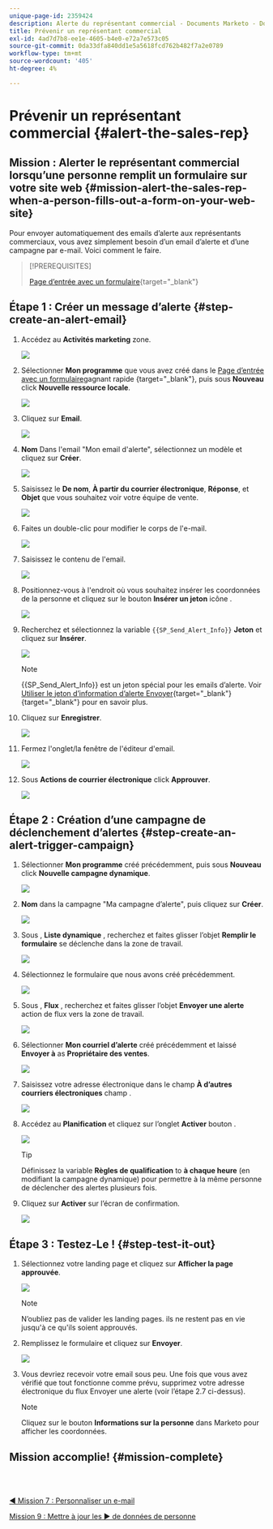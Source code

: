 ```yaml
---
unique-page-id: 2359424
description: Alerte du représentant commercial - Documents Marketo - Documentation du produit
title: Prévenir un représentant commercial
exl-id: 4ad7d7b8-ee1e-4605-b4e0-e72a7e573c05
source-git-commit: 0da33dfa840dd1e5a5618fcd762b482f7a2e0789
workflow-type: tm+mt
source-wordcount: '405'
ht-degree: 4%

---
```


# Prévenir un représentant commercial {#alert-the-sales-rep}

## Mission : Alerter le représentant commercial lorsqu’une personne remplit un formulaire sur votre site web {#mission-alert-the-sales-rep-when-a-person-fills-out-a-form-on-your-web-site}

Pour envoyer automatiquement des emails d’alerte aux représentants commerciaux, vous avez simplement besoin d’un email d’alerte et d’une campagne par e-mail. Voici comment le faire.

>[!PREREQUISITES]
>
>[Page d’entrée avec un formulaire](/help/marketo/getting-started/quick-wins/landing-page-with-a-form.md){target=&quot;_blank&quot;}

## Étape 1 : Créer un message d’alerte {#step-create-an-alert-email}

1. Accédez au **Activités marketing** zone.

   ![](assets/one-5.png)

1. Sélectionner **Mon programme** que vous avez créé dans le [Page d’entrée avec un formulaire](/help/marketo/getting-started/quick-wins/landing-page-with-a-form.md)gagnant rapide {target=&quot;_blank&quot;}, puis sous **Nouveau** click **Nouvelle ressource locale**.

   ![](assets/two-6.png)

1. Cliquez sur **Email**.

   ![](assets/three-5.png)

1. **Nom** Dans l&#39;email &quot;Mon email d&#39;alerte&quot;, sélectionnez un modèle et cliquez sur **Créer**.

   ![](assets/four-4.png)

1. Saisissez le **De nom**, **À partir du courrier électronique**, **Réponse**, et **Objet** que vous souhaitez voir votre équipe de vente.

   ![](assets/five-5.png)

1. Faites un double-clic pour modifier le corps de l&#39;e-mail.

   ![](assets/six-5.png)

1. Saisissez le contenu de l&#39;email.

   ![](assets/seven-6.png)

1. Positionnez-vous à l&#39;endroit où vous souhaitez insérer les coordonnées de la personne et cliquez sur le bouton **Insérer un jeton** icône .

   ![](assets/eight-4.png)

1. Recherchez et sélectionnez la variable `{{SP_Send_Alert_Info}}` **Jeton** et cliquez sur **Insérer**.

   ![](assets/image2014-9-24-13-3a10-3a0.png)

   >[!NOTE]
   >
   >{{SP_Send_Alert_Info}} est un jeton spécial pour les emails d’alerte. Voir [Utiliser le jeton d’information d’alerte Envoyer](/help/marketo/product-docs/email-marketing/general/using-tokens/use-the-send-alert-info-token.md){target=&quot;_blank&quot;}{target=&quot;_blank&quot;} pour en savoir plus.

1. Cliquez sur **Enregistrer**.

   ![](assets/ten-5.png)

1. Fermez l&#39;onglet/la fenêtre de l&#39;éditeur d&#39;email.

   ![](assets/eleven-5.png)

1. Sous **Actions de courrier électronique** click **Approuver**.

   ![](assets/twelve-4.png)

## Étape 2 : Création d’une campagne de déclenchement d’alertes {#step-create-an-alert-trigger-campaign}

1. Sélectionner **Mon programme** créé précédemment, puis sous **Nouveau** click **Nouvelle campagne dynamique**.

   ![](assets/image2014-9-24-13-3a14-3a17.png)

1. **Nom** dans la campagne &quot;Ma campagne d’alerte&quot;, puis cliquez sur **Créer**.

   ![](assets/image2014-9-24-13-3a14-3a28.png)

1. Sous , **Liste dynamique** , recherchez et faites glisser l’objet **Remplir le formulaire** se déclenche dans la zone de travail.

   ![](assets/image2014-9-24-13-3a14-3a43.png)

1. Sélectionnez le formulaire que nous avons créé précédemment.

   ![](assets/image2014-9-24-13-3a14-3a58.png)

1. Sous , **Flux** , recherchez et faites glisser l’objet **Envoyer une alerte** action de flux vers la zone de travail.

   ![](assets/image2014-9-24-13-3a15-3a10.png)

1. Sélectionner **Mon courriel d’alerte** créé précédemment et laissé **Envoyer à** as **Propriétaire des ventes**.

   ![](assets/eighteen-1.png)

1. Saisissez votre adresse électronique dans le champ **À d’autres courriers électroniques** champ .

   ![](assets/nineteen-2.png)

1. Accédez au **Planification** et cliquez sur l’onglet **Activer** bouton .

   ![](assets/twenty-2.png)

   >[!TIP]
   >
   >Définissez la variable **Règles de qualification** to **à chaque heure** (en modifiant la campagne dynamique) pour permettre à la même personne de déclencher des alertes plusieurs fois.

1. Cliquez sur **Activer** sur l’écran de confirmation.

   ![](assets/twenty-one-1.png)

## Étape 3 : Testez-Le ! {#step-test-it-out}

1. Sélectionnez votre landing page et cliquez sur **Afficher la page approuvée**.

   ![](assets/image2014-9-24-13-3a17-3a8.png)

   >[!NOTE]
   >
   >N’oubliez pas de valider les landing pages. ils ne restent pas en vie jusqu&#39;à ce qu&#39;ils soient approuvés.

1. Remplissez le formulaire et cliquez sur **Envoyer**.

   ![](assets/image2014-9-24-13-3a17-3a41.png)

1. Vous devriez recevoir votre email sous peu. Une fois que vous avez vérifié que tout fonctionne comme prévu, supprimez votre adresse électronique du flux Envoyer une alerte (voir l’étape 2.7 ci-dessus).

   >[!NOTE]
   >
   >Cliquez sur le bouton **Informations sur la personne** dans Marketo pour afficher les coordonnées.

## Mission accomplie! {#mission-complete}

<br> 

[◄ Mission 7 : Personnaliser un e-mail](/help/marketo/getting-started/quick-wins/personalize-an-email.md)

[Mission 9 : Mettre à jour les ► de données de personne](/help/marketo/getting-started/quick-wins/update-person-data.md)
